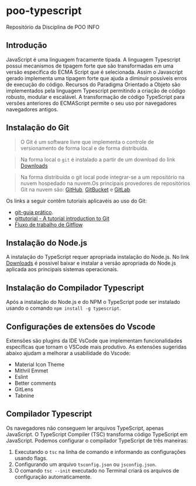 # poo-typescript
Repositório da Disciplina de POO INFO 

## Introdução
>
JavaScript é uma linguagem fracamente tipada. A linguagem Typescript possui mecanismos de tipagem forte que são transformadas em uma versão especifica do ECMA Script que é selecionada. Assim o Javascript gerado implementa uma tipagem forte que ajuda a diminuir possíveis erros de execução do código. Recursos do Paradigma Orientado a Objeto são implementados pela linguagem Typescript permitindo a criação de código robusto, modular e escalável. 
A transformação de código TypeScript para versões anteriores do ECMAScript permite o seu uso por navegadores navegadores antigos.
>

## Instalação do Git 
> O Git é um software livre que implementa o controle de versionamento de forma local e de forma distribuída.
>

> Na forma local o `git` é instalado a partir de um download do link [Downloads](https://git-scm.com/downloads) 
>

> Na forma distribuída o git local pode integrar-se a um repositório na nuvem hospedado na nuvem.Os principais provedores de repositórios Git na nuvem são: [GitHub](https://github.com/), [GitBucket](https://bitbucket.org/product/) e [GitLab](https://about.gitlab.com/).
>

>
Os links a seguir contêm tutoriais aplicavéis ao uso do Git: 
* [git-guia prático](https://rogerdudler.github.io/git-guide/index.pt_BR.html).
* [gittutorial - A tutorial introduction to Git](https://git-scm.com/docs/gittutorial)
* [Fluxo de trabalho de Gitflow](https://www.atlassian.com/br/git/tutorials/comparing-workflows/gitflow-workflow)
>

## Instalação do Node.js
>
A instalação do TypeScript requer apropriada instalação do Node.js. No link [Downloads](https://nodejs.org/en/download/) é possivel baixar e instalar a versão apropriada do Node.js aplicada aos principais sistemas operacionais.
>
## Instalação do Compilador Typescript
>
Após a instalação do Node.js e do NPM o TypeScript pode ser instalado usando o comando `npm install -g typescript`. 
>
## Configurações de extensões do Vscode
>
Extensões são plugins da IDE VsCode que implementam funcionalidades específicas que tornam o VSCode mais produtivo. 
As extensões sugeridas abaixo ajudam a melhorar a usabilidade do Vscode:
* Material Icon Theme
* Mithril Emmet
* Eslint
* Better comments
* GitLens
* Tabnine
>

## Compilador Typescript
> 
Os navegadores não conseguem ler arquivos TypeScript, apenas JavaScript.
O TypeScript Compiler (TSC) transforma código TypeScript em JavaScript.
Podemos configurar o compilador TypeScript de três maneiras:
1. Executando o `tsc` na linha de comando e informando as configurações usando flags.
2. Configurando um arquivo `tsconfig.json` ou `jsconfig.json`.
3. O comando `tsc --init` executado no Terminal criará os arquivos de configuração automaticamente.
> 

 